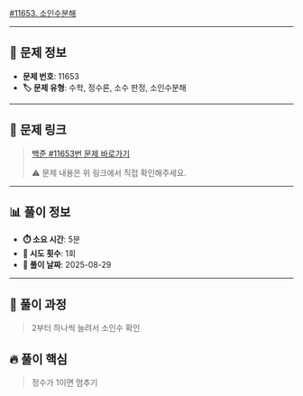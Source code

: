 [#11653. 소인수분해](https://www.acmicpc.net/problem/11653)
<img src="https://static.solved.ac/tier_small/5.svg" width="16" height="16">

---

## 📍 문제 정보

- **문제 번호**: 11653
- **🏷️ 문제 유형**: 수학, 정수론, 소수 판정, 소인수분해

---

## 📝 문제 링크

> [백준 #11653번 문제 바로가기](https://www.acmicpc.net/problem/11653)
> 
> ⚠️ 문제 내용은 위 링크에서 직접 확인해주세요.

---

## 📊 풀이 정보

- **⏱️ 소요 시간**: 5분
- **🔄 시도 횟수**: 1회
- **📅 풀이 날짜**: 2025-08-29

---

## 💭 풀이 과정

> 2부터 하나씩 늘려서 소인수 확인

## 🔥 풀이 핵심

> 정수가 1이면 멈추기
